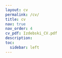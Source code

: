 ```yaml
---
layout: cv
permalink: /cv/
title: cv
nav: true
nav_order: 4
cv_pdf: Izdebski_CV.pdf
description:
toc:
  sidebar: left
---
```

